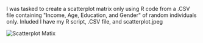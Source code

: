 I was tasked to create a scatterplot matrix only using R code from  a .CSV file containing "Income, Age, Education, and Gender" of random individuals only.
Inluded I have my R script, .CSV file, and scatterplot.jpeg

![Scatterplot Matix ](https://github.com/clayton8090/Creating-Scatterplot-Matrix-in-R/assets/143904011/fc7617b5-d822-4310-8f77-ae048a9f71eb)
